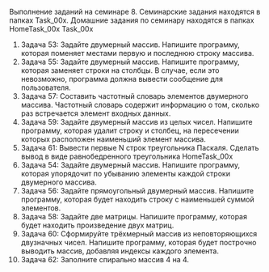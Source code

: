 Выполнение заданий на семинаре 8. 
Семинарские задания находятся в папках Task_00x.
Домашние задания по семинару находятся в папках HomeTask_00x
Task_00x
1. Задача 53: Задайте двумерный массив. Напишите программу, которая поменяет местами первую и последнюю строку массива.
2. Задача 55: Задайте двумерный массив. Напишите программу, которая заменяет строки на столбцы. В случае, если это невозможно, программа должна вывести сообщение для пользователя.
3. Задача 57: Составить частотный словарь элементов двумерного массива. Частотный словарь содержит информацию о том, сколько раз встречается элемент входных данных.
4. Задача 59: Задайте двумерный массив из целых чисел. Напишите программу, которая удалит строку и столбец, на пересечении которых расположен наименьший элемент массива.
5. Задача 61: Вывести первые N строк треугольника Паскаля. Сделать вывод в виде равнобедренного треугольника
HomeTask_00x
1. Задача 54: Задайте двумерный массив. Напишите программу, которая упорядочит по убыванию элементы каждой строки двумерного массива. 
2. Задача 56: Задайте прямоугольный двумерный массив. Напишите программу, которая будет находить строку с наименьшей суммой элементов.
3. Задача 58: Задайте две матрицы. Напишите программу, которая будет находить произведение двух матриц.
4. Задача 60: Сформируйте трёхмерный массив из неповторяющихся двузначных чисел. Напишите программу, которая будет построчно выводить массив, добавляя индексы каждого элемента.
5. Задача 62: Заполните спирально массив 4 на 4.